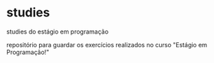 # studies
studies do estágio em programação

repositório para guardar os exercícios realizados no curso "Estágio em Programação!"
